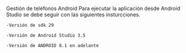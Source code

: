 Gestión de teléfonos Android
Para ejecutar la aplicación desde Android Studio se debe seguir con las siguientes insturcciones.

	-Versión de sdk 29

	-Versión de Android Studio 3.5

	-Versión de ANDROID 8.1 en adelante
